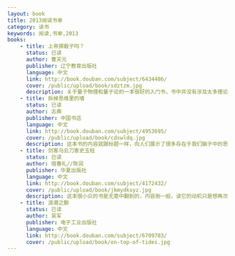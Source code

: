 ```yaml
---
layout: book
title: 2013阅读书单
category: 读书
keywords: 阅读,书单,2013
books: 
    - title: 上帝掷骰子吗？
      status: 已读
      author: 曹天元
      publisher: 辽宁教育出版社
      language: 中文
      link: http://book.douban.com/subject/6434486/
      cover: /public/upload/book/sdztzm.jpg
      description: 关于量子物理和量子论的一本很好的入门书，书中并没有涉及太多理论，而是以史话的形式向毫无基础的人解释量子论的建立和发展，从而感受那些站在人类智慧金字塔顶层的人们的思想历程，受益匪浅。
    - title: 拆掉思维里的墙
      status: 已读
      author: 古典
      publisher: 中国书店
      language: 中文
      link: http://book.douban.com/subject/4953695/
      cover: /public/upload/book/cdswldq.jpg
      description: 这本书的内容就跟标题一样，向人们展示了很多存在于我们脑子中的思维之墙--那些我们天天受困其中却意识不到的思维定式，我很佩服作者能够将一种种思维模式描述的如此清楚，其内容很值得在生活中借鉴、参考！
    - title: 剑客马云刀客史玉柱
      status: 已读
      author: 宿春礼//陈润 
      publisher: 华夏出版社
      language: 中文
      link: http://book.douban.com/subject/4172432/
      cover: /public/upload/book/jkmydksyz.jpg
      description: 这本很小众的书是无意中翻到的，内容倒一般，读它的动机只是想再次回顾下马云和史玉柱的创业历程。
    - title: 浪潮之巅
      status: 已读
      author: 吴军
      publisher: 电子工业出版社
      language: 中文
      link: http://book.douban.com/subject/6709783/
      cover: /public/upload/book/on-top-of-tides.jpg
---
```

